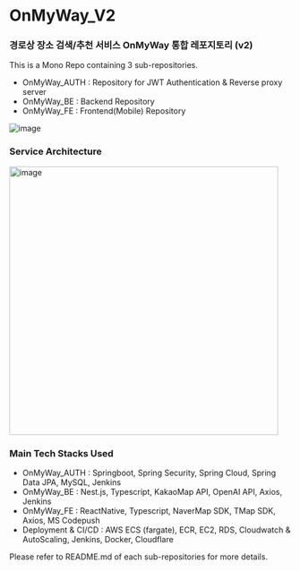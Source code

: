 # OnMyWay_V2
### 경로상 장소 검색/추천 서비스 OnMyWay 통합 레포지토리 (v2)

This is a Mono Repo containing 3 sub-repositories.

- OnMyWay_AUTH : Repository for JWT Authentication & Reverse proxy server
- OnMyWay_BE : Backend Repository
- OnMyWay_FE : Frontend(Mobile) Repository

![image](https://github.com/user-attachments/assets/06806b05-ce76-46f7-915b-67d33f3513fc)


### Service Architecture
<img width="480" alt="image" src="https://github.com/user-attachments/assets/16607980-d5a2-4b9d-8b09-9e347c169aa4">

### Main Tech Stacks Used
- OnMyWay_AUTH : Springboot, Spring Security, Spring Cloud, Spring Data JPA, MySQL, Jenkins
- OnMyWay_BE : Nest.js, Typescript, KakaoMap API, OpenAI API, Axios, Jenkins
- OnMyWay_FE : ReactNative, Typescript, NaverMap SDK, TMap SDK, Axios, MS Codepush
- Deployment & CI/CD : AWS ECS (fargate), ECR, EC2, RDS, Cloudwatch & AutoScaling, Jenkins, Docker, Cloudflare


Please refer to README.md of each sub-repositories for more details.
